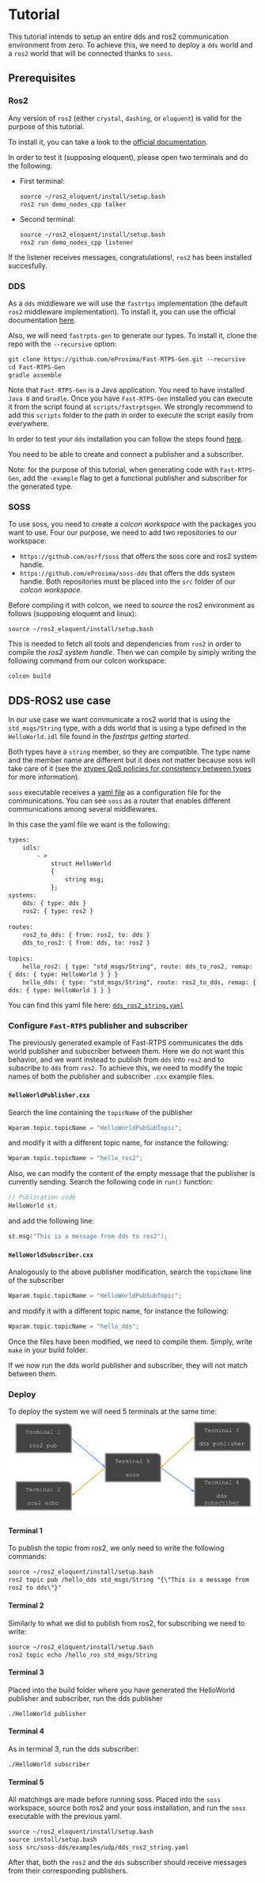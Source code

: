 # Tutorial
This tutorial intends to setup an entire dds and ros2 communication environment from zero.
To achieve this, we need to deploy a `dds` world and a `ros2` world that will be connected thanks to `soss`.

## Prerequisites
### Ros2
Any version of `ros2` (either `crystal`, `dashing`, or `eloquent`) is valid for the purpose of this tutorial.

To install it, you can take a look to the
[official documentation](https://index.ros.org/doc/ros2/Installation/Eloquent/Linux-Install-Binary/).

In order to test it (supposing eloquent), please open two terminals and do the following:
- First terminal:
  ```
  source ~/ros2_eloquent/install/setup.bash
  ros2 run demo_nodes_cpp talker
  ```
- Second terminal:
  ```
  source ~/ros2_eloquent/install/setup.bash
  ros2 run demo_nodes_cpp listener
  ```
If the listener receives messages, congratulations!, `ros2` has been installed succesfully.

### DDS
As a `dds` middleware we will use the `fastrtps` implementation (the default `ros2` middleware implementation).
To install it, you can use the official documentation [here](https://fast-rtps.docs.eprosima.com/en/latest/sources.html).

Also, we will need `fastrpts-gen` to generate our types.
To install it, clone the repo with the `--recursive` option:
```
git clone https://github.com/eProsima/Fast-RTPS-Gen.git --recursive
cd Fast-RTPS-Gen
gradle assemble
```
Note that `Fast-RTPS-Gen` is a Java application. You need to have installed `Java 8` and `Gradle`.
Once you have `Fast-RTPS-Gen` installed you can execute it from the script found at `scripts/fastrptsgen`.
We strongly recommend to add this `scripts` folder to the path in order to execute the script easily from everywhere.

In order to test your `dds` installation you can follow the steps found
[here](https://fast-rtps.docs.eprosima.com/en/latest/introduction.html).

You need to be able to create and connect a publisher and a subscriber.

Note: for the purpose of this tutorial, when generating code with `Fast-RTPS-Gen`, add the `-example` flag
to get a functional publisher and subscriber for the generated type.

### SOSS
To use soss, you need to create a _colcon workspace_ with the packages you want to use.
Four our purpose, we need to add two repositories to our workspace:
- `https://github.com/osrf/soss` that offers the soss core and ros2 system handle.
- `https://github.com/eProsima/soss-dds` that offers the dds system handle.
Both repositories must be placed into the `src` folder of our _colcon workspace_.

Before compiling it with colcon, we need to _source_ the ros2 environment as follows (supposing eloquent and linux):
```
source ~/ros2_eloquent/install/setup.bash
```
This is needed to fetch all tools and dependencies from `ros2` in order to compile the _ros2 system handle_.
Then we can compile by simply writing the following command from our colcon workspace:
```
colcon build
```

## DDS-ROS2 use case
In our use case we want communicate a ros2 world that is using the `std_msgs/String` type,
with a dds world that is using a type defined in the `HelloWorld.idl` file found in the _fastrtps getting started_.

Both types have a `string` member, so they are compatible.
The type name and the member name are different but it does not matter because soss will take care of it
(see the [xtypes QoS policies for consistency between types](https://github.com/eProsima/xtypes#type-consistency-qos-policies) for more information).

`soss` executable receives a [yaml file](https://github.com/osrf/soss/blob/master/doc/concept.md) as a configuration file for the communications.
You can see `soss` as a router that enables different communications among several middlewares.

In this case the yaml file we want is the following:
```
types:
    idls:
        - >
            struct HelloWorld
            {
                string msg;
            };
systems:
    dds: { type: dds }
    ros2: { type: ros2 }

routes:
    ros2_to_dds: { from: ros2, to: dds }
    dds_to_ros2: { from: dds, to: ros2 }

topics:
    hello_ros2: { type: "std_msgs/String", route: dds_to_ros2, remap: { dds: { type: HelloWorld } } }
    hello_dds: { type: "std_msgs/String", route: ros2_to_dds, remap: { dds: { type: HelloWorld } } }

```

You can find this yaml file here: [`dds_ros2_string.yaml`](examples/udp/dds_ros2_string.yaml)

### Configure `Fast-RTPS` publisher and subscriber
The previously generated example of Fast-RTPS communicates the dds world publisher and subscriber between them.
Here we do not want this behavior, and we want instead to publish from `dds` into `ros2` and to subscribe to `dds` from `ros2`.
To achieve this, we need to modify the topic names of both the publisher and subscriber `.cxx` example files.

#### `HelloWorldPublisher.cxx`
Search the line containing the `topicName` of the publisher
```c++
Wparam.topic.topicName = "HelloWorldPubSubTopic";
```
and modify it with a different topic name, for instance the following:
```c++
Wparam.topic.topicName = "hello_ros2";
```

Also, we can modify the content of the empty message that the publisher is currently sending.
Search the following code in `run()` function:
```c++
// Publication code
HelloWorld st;
```
and add the following line:
```c++
st.msg("This is a message from dds to ros2");
```

#### `HelloWorldSubscriber.cxx`
Analogously to the above publisher modification, search the `topicName` line of the subscriber
```c++
Wparam.topic.topicName = "HelloWorldPubSubTopic";
```
and modify it with a different topic name, for instance the following:
```c++
Wparam.topic.topicName = "hello_dds";
```

Once the files have been modified, we need to compile them.
Simply, write `make` in your build folder.

If we now run the dds world publisher and subscriber, they will not match between them.


### Deploy
To deploy the system we will need 5 terminals at the same time:
![](images/terminal_deploy.png)

#### Terminal 1
To publish the topic from ros2, we only need to write the following commands:
```
source ~/ros2_eloquent/install/setup.bash
ros2 topic pub /hello_dds std_msgs/String "{\"This is a message from ros2 to dds\"}"
```

#### Terminal 2
Similarly to what we did to publish from ros2, for subscribing we need to write:
```
source ~/ros2_eloquent/install/setup.bash
ros2 topic echo /hello_ros std_msgs/String
```

#### Terminal 3
Placed into the build folder where you have generated the HelloWorld publisher and subscriber, run the dds publisher
```
./HelloWorld publisher
```

#### Terminal 4
As in terminal 3, run the dds subscriber:
```
./HelloWorld subscriber
```

#### Terminal 5
All matchings are made before running soss.
Placed into the `soss` workspace, source both ros2 and your soss installation, and run the `soss` executable with the previous yaml.

```
source ~/ros2_eloquent/install/setup.bash
source install/setup.bash
soss src/soss-dds/examples/udp/dds_ros2_string.yaml
```

After that, both the `ros2` and the `dds` subscriber should receive messages from their corresponding publishers.
